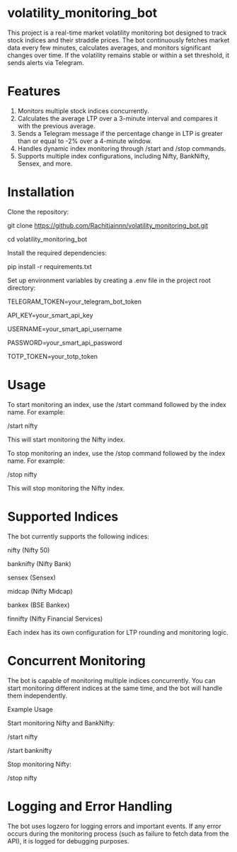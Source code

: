 # volatility_monitoring_bot
This project is a real-time market volatility monitoring bot designed to track stock indices and their straddle prices. The bot continuously fetches market data every few minutes, calculates averages, and monitors significant changes over time. If the volatility remains stable or within a set threshold, it sends alerts via Telegram.

# Features

1) Monitors multiple stock indices concurrently.
2) Calculates the average LTP over a 3-minute interval and compares it with the previous average.
3) Sends a Telegram message if the percentage change in LTP is greater than or equal to -2% over a 4-minute window.
4) Handles dynamic index monitoring through /start and /stop commands.
5) Supports multiple index configurations, including Nifty, BankNifty, Sensex, and more.

# Installation

Clone the repository:

git clone https://github.com/Rachitjainnn/volatility_monitoring_bot.git

cd volatility_monitoring_bot

Install the required dependencies:

pip install -r requirements.txt

Set up environment variables by creating a .env file in the project root directory:

TELEGRAM_TOKEN=your_telegram_bot_token

API_KEY=your_smart_api_key

USERNAME=your_smart_api_username

PASSWORD=your_smart_api_password

TOTP_TOKEN=your_totp_token

# Usage

To start monitoring an index, use the /start command followed by the index name. For example:

/start nifty

This will start monitoring the Nifty index.

To stop monitoring an index, use the /stop command followed by the index name. For example:

/stop nifty

This will stop monitoring the Nifty index.

# Supported Indices

The bot currently supports the following indices:

nifty (Nifty 50)

banknifty (Nifty Bank)

sensex (Sensex)

midcap (Nifty Midcap)

bankex (BSE Bankex)

finnifty (Nifty Financial Services)

Each index has its own configuration for LTP rounding and monitoring logic.

# Concurrent Monitoring

The bot is capable of monitoring multiple indices concurrently. You can start monitoring different indices at the same time, and the bot will handle them independently.

Example Usage

Start monitoring Nifty and BankNifty:

/start nifty

/start banknifty

Stop monitoring Nifty:

/stop nifty

# Logging and Error Handling

The bot uses logzero for logging errors and important events. If any error occurs during the monitoring process (such as failure to fetch data from the API), it is logged for debugging purposes.

